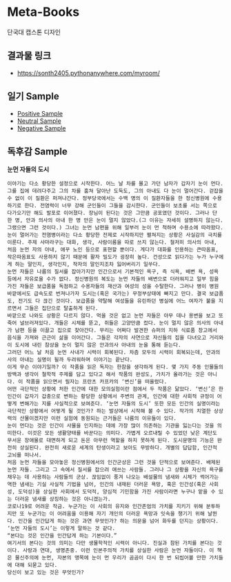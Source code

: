 # Meta-Books
단국대 캡스톤 디자인

## 결과물 링크
- https://sonth2405.pythonanywhere.com/myroom/

## 일기 Sample
- [Positive Sample](https://github.com/KrTeaparty/Meta-Books/blob/main/Anne's%20diary/42_10_01_pos.txt)
- [Neutral Sample](https://github.com/KrTeaparty/Meta-Books/blob/main/Anne's%20diary/42_09_29_neu.txt)
- [Negative Sample](https://github.com/KrTeaparty/Meta-Books/blob/main/Anne's%20diary/43_04_02_neg.txt)

## 독후감 Sample
**눈먼 자들의 도시**
```
이야기는 다소 황당한 설정으로 시작한다. 어느 날 차를 몰고 가던 남자가 갑자기 눈이 먼다. 그를 집에 데려다주고 그의 차를 훔쳐 달아난 도둑도, 그의 아내도 다 눈이 멀어간다. 걷잡을 수 없이 이 질환은 퍼져나간다. 정부당국에서는 수백 명의 이 질환자들을 한 정신병원에 수용하기로 한다. 전염력이 너무 강해 군인들이 그들을 감시한다. 군인들이 보초를 서는 쪽으로 다가오기만 해도 발포로 이어졌다. 장님이 된다는 것은 그만큼 공포였던 것이다. 그러나 단 한 명, 안과 의사의 아내 한 명 만은 눈이 멀지 않았다.(그 이유는 자세히 설명하지 않는다. 그랬으면 그런 것이다.) 그녀는 눈먼 남편을 위해 일부러 눈이 먼 척하며 수용소에 따라왔다.
눈이 멀어가는 전염병이라는 다소 황당한 전제로 시작하지만 펼쳐지는 상황은 사실감의 극치를 이룬다. 주제 사마라구는 대화, 생각, 사람이름을 따로 쓰지 않는다. 철저히 의사의 아내, 처음 눈먼 자의 아내, 애꾸 노인 등으로 표현할 뿐이다. 게다가 대화를 인용하는 큰따옴표, 작은따옴표도 사용하지 않기 때문에 활자 밀도가 굉장히 높다. 건성으로 읽다가는 누가 누구에게 하는 말인지, 생각인지, 작자의 말인지조차 잃어버리기 일쑤다.
눈먼 자들은 나름의 질서를 잡아가지만 인간으로서 기본적인 욕구, 즉 식욕, 배변 욕, 성욕 등에서 자유로울 수가 없다. 정신병원의 복도는 눈먼 자들의 배변으로 더러워지고 일부 힘을 가진 자들은 보급품을 독점하고 수용자들의 재산과 여성의 성을 수탈한다. 그러나 병이 병원 바깥에서도 급속도로 번져나가자 도시는(혹은 국가는) 무정부상태에 빠지고 만다. 결국 보급품도, 전기도 다 끊긴 것이다. 보급품을 약탈해 여성들을 유린하던 병실에 어느 여자가 불을 지르면서 그들은 집단으로 탈출하게 된다.
바깥으로 나와도 상황은 다르지 않다. 먹을 것은 없고 눈먼 자들은 아무 데나 용변을 보고 또 죽어 널브러져있다. 개들은 시체를 뜯고, 쥐들은 고양만큼 컸다. 눈이 멀지 않은 의사의 아내가 남편 등을 이끌고 집으로 찾아간다. 무리는 어쩌다 발견한 슈퍼의 지하 식료품 창고에서 음식을 가져와 근근이 삶을 이어간다. 그들은 각자의 사연으로 자신들의 집을 다녀오고 거리와 이 도시에 내린 참상을 눈이 멀지 않은 안과의사 아내의 눈을 통해 듣는다.
그러던 어느 날 처음 눈먼 사내가 시력이 회복된다. 차츰 모두의 시력이 회복되는데, 안과의사의 아내는 실명이 될까 두려워하며 이야기는 끝난다.
이게 무슨 이야기일까? 이 작품을 읽은 독자는 한참을 생각하게 된다. 몇 가지 주동 인물들의 방백과 생각이 철학적 주제를 담고 있다고 해서 작품의 완성도, 가치가 올라가는 것은 아니다. 이 작품을 읽으면서 필자는 프란츠 카프카의 ‘변신’을 떠올렸다.
어떤 극단적인 상황에 처한 인간에 대한 모의실험이란 점에서 두 작품은 닮았다. ‘변신’은 한 인간이 갑자기 갑충으로 변하는 황당한 상황에서 주변의 관계, 인간에 대한 사회적 규정이 어떻게 변해가는 지를 사실적으로 보여준다. ‘눈먼 자들의 도시’ 또한 모든 인간의 실명이라는 극단적인 상황에서 어떻게 될 것인가? 하는 발상에서 시작해 볼 수 있다. 작가의 치열한 상상력의 산물이겠지만 이런 실험에 동원되는 근거들은 나름의 이유들이 있다.
눈이 먼다는 것은 인간이 사물을 인지하는 데에 가장 많이 의존하는 기관을 잃는다는 것을 의미한다. 이것은 모든 생활양태를 바꾼다는 의미다. 가볍게 오르내릴 수 있었던 낮은 계단도 무서운 장애물로 대면하게 되고 돈은 아무런 역할을 하지 못하게 된다. 도시문명의 기능은 완전히 상실된다. 완전히 새로운 세계의 탄생이라고 보아도 무방하다. 개별의 답답함, 인간적 고뇌를 떠나서.
처음 눈먼 자들을 모아놓은 정신병원에서의 인간군상은 그런 것을 단적으로 보여준다. 배제된 눈먼 자들. 그리고 그 속에서 질서를 잡으려 애쓰는 사람들. 그러나 그 상황을 자신의 욕구를 채우는 데 사용하는 사람들의 군상. 끊임없이 풍겨 나오는 배설물의 냄새와 시체가 썩어가는 역한 냄새는 기실 사실적 기법을 넘어, 인간의 내재된 더러운 욕망, 혹은 인간성(혹은 사회성, 도덕성)을 상실한 사회에서 도덕적, 양심적 기민함을 가진 사람이라면 누구나 맡을 수 있는 더러운 냄새를 상징하는 것은 아니겠는가.
코로나19로 어려운 작금. 누군가는 이 사회의 유지와 인간존엄의 가치를 지키기 위해 분투하지만 또 누군가는 이 어려움을 이용해 자기 개인의 더러운 욕망과 잇속을 챙기기 위해 날뛴다. 인간을 인간답게 하는 것은 과연 무엇인가? 하는 의문을 넘어 화두를 던지는 상황이다. ‘눈먼 자들의 도시’는 이렇게 말하는 것 같다.
“본다는 것은 인간을 인간답게 하는 기본이다.”
여기서의 본다는 것의 의미는 다만 생물학적인 시력이 아니다. 진실과 참된 가치를 본다는 것이다. 사랑과 연대, 생명존중. 이런 인본주의적 가치를 상실한 사람은 눈먼 자들이다. 이 책은 물신주의에 눈먼, 자본의 맹목에 눈이 먼 우리가 곰곰이 다시 한 번 되씹어볼 만한 가치들에 대해 되묻고 있다.
당신이 보고 있는 것은 무엇인가?
```